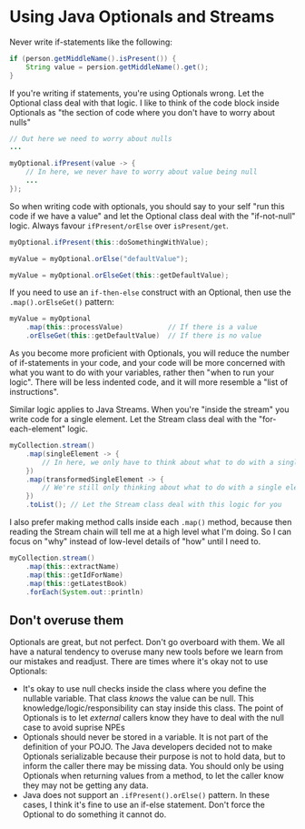 # Using Java Optionals and Streams

Never write if-statements like the following:

```java
if (person.getMiddleName().isPresent()) {
    String value = persion.getMiddleName().get();
}
```

If you're writing if statements, you're using Optionals wrong. Let the Optional class deal with that logic. I like to
think of the code block inside Optionals as "the section of code where you don't have to worry about nulls"

```java
// Out here we need to worry about nulls
...

myOptional.ifPresent(value -> {
    // In here, we never have to worry about value being null
    ...
});
```

So when writing code with optionals, you should say to your self "run this code if we have a value" and let the
Optional class deal with the "if-not-null" logic. Always favour `ifPresent/orElse` over `isPresent/get`.

```java
myOptional.ifPresent(this::doSomethingWithValue);

myValue = myOptional.orElse("defaultValue");

myValue = myOptional.orElseGet(this::getDefaultValue);
```

If you need to use an `if-then-else` construct with an Optional, then use the `.map().orElseGet()` pattern:

```java
myValue = myOptional
    .map(this::processValue)           // If there is a value
    .orElseGet(this::getDefaultValue)  // If there is no value
```

As you become more proficient with Optionals, you will reduce the number of if-statements in your code, and your code
will be more concerned with what you want to do with your variables, rather then "when to run your logic". There will
be less indented code, and it will more resemble a "list of instructions".

Similar logic applies to Java Streams. When you're "inside the stream" you write code for a single element. Let the
Stream class deal with the "for-each-element" logic.

```java
myCollection.stream()
    .map(singleElement -> {
        // In here, we only have to think about what to do with a single element
    })
    .map(transformedSingleElement -> {
        // We're still only thinking about what to do with a single element
    })
    .toList(); // Let the Stream class deal with this logic for you
```

I also prefer making method calls inside each `.map()` method, because then reading the Stream chain will tell me at
a high level what I'm doing. So I can focus on "why" instead of low-level details of "how" until I need to.

```java
myCollection.stream()
    .map(this::extractName)
    .map(this::getIdForName)
    .map(this::getLatestBook)
    .forEach(System.out::println)
```

## Don't overuse them

Optionals are great, but not perfect. Don't go overboard with them. We all have a natural tendency to overuse many new
tools before we learn from our mistakes and readjust. There are times where it's okay not to use Optionals:
- It's okay to use null checks inside the class where you define the nullable variable. That class _knows_ the value can
  be null. This knowledge/logic/responsibility can stay inside this class. The point of Optionals is to let _external_
  callers know they have to deal with the null case to avoid suprise NPEs
- Optionals should never be stored in a variable. It is not part of the definition of your POJO. The Java developers
  decided not to make Optionals serializable because their purpose is not to hold data, but to inform the caller there
  may be missing data. You should only be using Optionals when returning values from a method, to let the caller know
  they may not be getting any data.
- Java does not support an `.ifPresent().orElse()` pattern. In these cases, I think it's fine to use an if-else
  statement. Don't force the Optional to do something it cannot do.
